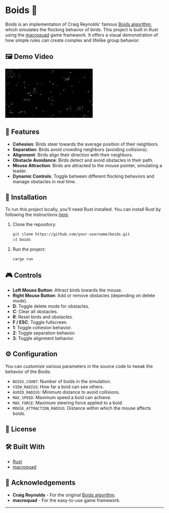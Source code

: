 
# Boids 🦅

Boids is an implementation of Craig Reynolds' famous [Boids algorithm](https://www.red3d.com/cwr/boids/), which simulates the flocking behavior of birds. This project is built in Rust using the [macroquad](https://github.com/not-fl3/macroquad) game framework. It offers a visual demonstration of how simple rules can create complex and lifelike group behavior.

## 🖼️ Demo Video

![Boids_Demo](https://github.com/Braeulias/Boids/blob/master/assets/Boids_demo.gif)

## 🚀 Features

- **Cohesion**: Birds steer towards the average position of their neighbors.
- **Separation**: Birds avoid crowding neighbors (avoiding collisions).
- **Alignment**: Birds align their direction with their neighbors.
- **Obstacle Avoidance**: Birds detect and avoid obstacles in their path.
- **Mouse Attraction**: Birds are attracted to the mouse pointer, simulating a leader.
- **Dynamic Controls**: Toggle between different flocking behaviors and manage obstacles in real time.

## 📂 Installation

To run this project locally, you'll need Rust installed. You can install Rust by following the instructions [here](https://www.rust-lang.org/tools/install).

1. Clone the repository:

    ```bash
    git clone https://github.com/your-username/boids.git
    cd boids
    ```

2. Run the project:

    ```bash
    cargo run
    ```

## 🎮 Controls

- **Left Mouse Button**: Attract birds towards the mouse.
- **Right Mouse Button**: Add or remove obstacles (depending on delete mode).
- **D**: Toggle delete mode for obstacles.
- **C**: Clear all obstacles.
- **R**: Reset birds and obstacles.
- **F / ESC**: Toggle fullscreen.
- **1**: Toggle cohesion behavior.
- **2**: Toggle separation behavior.
- **3**: Toggle alignment behavior.

## ⚙️ Configuration

You can customize various parameters in the source code to tweak the behavior of the Boids:

- `BOIDS_COUNT`: Number of boids in the simulation.
- `VIEW_RADIUS`: How far a boid can see others.
- `AVOID_RADIUS`: Minimum distance to avoid collisions.
- `MAX_SPEED`: Maximum speed a boid can achieve.
- `MAX_FORCE`: Maximum steering force applied to a boid.
- `MOUSE_ATTRACTION_RADIUS`: Distance within which the mouse affects boids.

## 📜 License


## 🛠️ Built With

- [Rust](https://www.rust-lang.org/)
- [macroquad](https://github.com/not-fl3/macroquad)

## 🙏 Acknowledgements

- **Craig Reynolds** - For the original [Boids algorithm](https://www.red3d.com/cwr/boids/).
- **macroquad** - For the easy-to-use game framework.

---

